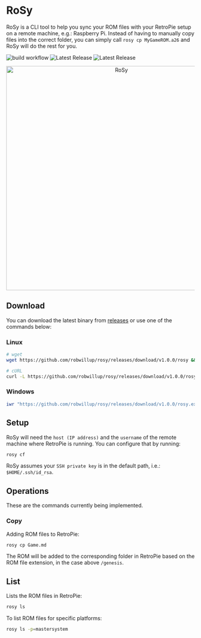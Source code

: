# RoSy

RoSy is a CLI tool to help you sync your ROM files with your RetroPie setup
on a remote machine, e.g.: Raspberry Pi.
Instead of having to manually copy files into the correct folder, you can simply call
`rosy cp MyGameROM.a26` and RoSy will do the rest for you.

![build workflow](https://github.com/robwillup/rosy/actions/workflows/build.yml/badge.svg)
![Latest Release](https://img.shields.io/github/v/release/robwillup/rosy?label=Rosy%20(Linux%20binary)&sort=semver)
![Latest Release](https://img.shields.io/github/v/release/robwillup/rosy?label=Rosy%20(Windows%20binary)&sort=semver)

<div align="center">
    <img src="https://repository-images.githubusercontent.com/709978523/5298bcc2-e191-46a5-a5f7-1bda2c7f8075" alt="RoSy" style="width: 600px;"/>
</div>

## Download

You can download the latest binary from [releases](https://github.com/robwillup/rosy/releases) or use one of the commands below:

### Linux

```bash
# wget
wget https://github.com/robwillup/rosy/releases/download/v1.0.0/rosy && chmod +x rosy
```

```bash
# cURL
curl -L https://github.com/robwillup/rosy/releases/download/v1.0.0/rosy -o rosy && chmod +x rosy
```

### Windows

```powershell
iwr "https://github.com/robwillup/rosy/releases/download/v1.0.0/rosy.exe" -o "rosy.exe"
```

## Setup

RoSy will need the `host (IP address)` and the `username` of the remote machine where RetroPie is running. You can configure that by running:

```bash
rosy cf
```

RoSy assumes your `SSH private key` is in the default path, i.e.: `$HOME/.ssh/id_rsa`.

## Operations

These are the commands currently being implemented.

### Copy

Adding ROM files to RetroPie:

```bash
rosy cp Game.md
```

The ROM will be added to the corresponding folder in RetroPie based on
the ROM file extension, in the case above `/genesis`.

## List

Lists the ROM files in RetroPie:

```bash
rosy ls
```

To list ROM files for specific platforms:

```bash
rosy ls -p=mastersystem
```
